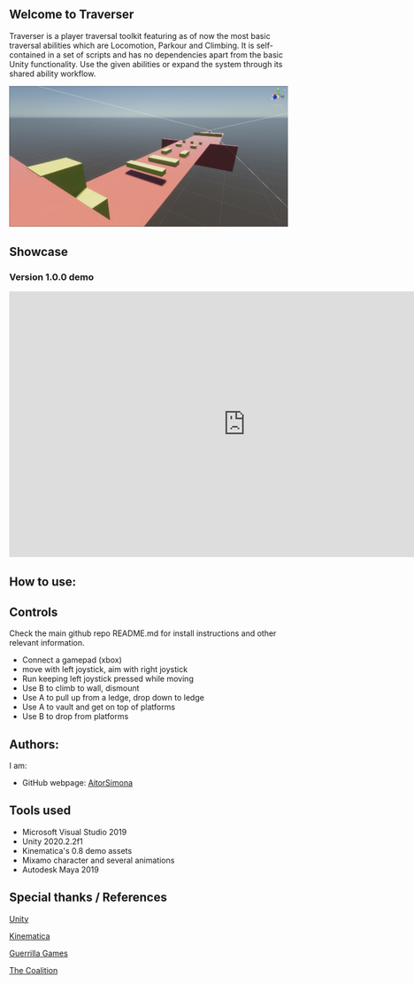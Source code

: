 ## Welcome to Traverser

Traverser is a player traversal toolkit featuring as of now the most basic traversal abilities which are 
Locomotion, Parkour and Climbing. It is self-contained in a set of scripts and has no dependencies apart 
from the basic Unity functionality. Use the given abilities or expand the system through its shared 
ability workflow.

![Image](docs/Welcome.PNG)

## Showcase

### Version 1.0.0 demo

<iframe width="854" height="480" src="https://www.youtube.com/embed/IhX2FUmQJiA" title="YouTube video player" frameborder="0" allow="accelerometer; autoplay; clipboard-write; encrypted-media; gyroscope; picture-in-picture" allowfullscreen></iframe>

## How to use:

## Controls

Check the main github repo README.md for install instructions and other relevant information.

- Connect a gamepad (xbox)
- move with left joystick, aim with right joystick
- Run keeping left joystick pressed while moving
- Use B to climb to wall, dismount
- Use A to pull up from a ledge, drop down to ledge
- Use A to vault and get on top of platforms
- Use B to drop from platforms

## Authors:

I am:

* GitHub webpage: [AitorSimona](https://aitorsimona.github.io/)

## Tools used

- Microsoft Visual Studio 2019
- Unity 2020.2.2f1
- Kinematica's 0.8 demo assets
- Mixamo character and several animations
- Autodesk Maya 2019

## Special thanks / References

[Unity](https://unity.com/)

[Kinematica](https://docs.unity3d.com/Packages/com.unity.kinematica@0.8/manual/index.html)

[Guerrilla Games](https://www.youtube.com/watch?v=LrLHsbTK5bM&ab_channel=GDC)

[The Coalition](https://www.gdcvault.com/play/1024219/Motion-Warping-in-Gears-of)
